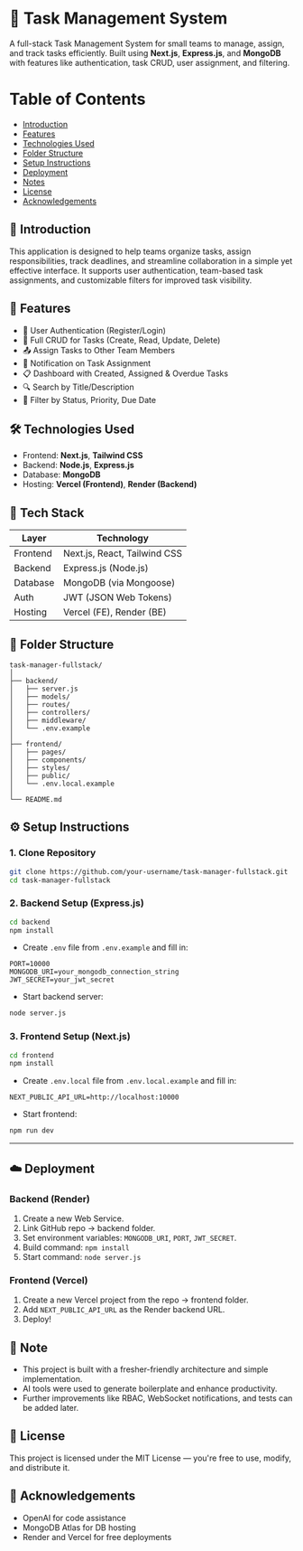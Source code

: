 
# 📝 Task Management System

A full-stack Task Management System for small teams to manage, assign, and track tasks efficiently. Built using **Next.js**, **Express.js**, and **MongoDB** with features like authentication, task CRUD, user assignment, and filtering.


# Table of Contents
- [Introduction](#introduction)
- [Features](#features)
- [Technologies Used](#technologies-used)
- [Folder Structure](#folder-structure)
- [Setup Instructions](#setup-instructions)
- [Deployment](#deployment)
- [Notes](#notes)
- [License](#license)
- [Acknowledgements](aAcknowledgements)

## 📌 Introduction

This application is designed to help teams organize tasks, assign responsibilities, track deadlines, and streamline collaboration in a simple yet effective interface. It supports user authentication, team-based task assignments, and customizable filters for improved task visibility.


## 🚀 Features

- 🔐 User Authentication (Register/Login)
- 🧾 Full CRUD for Tasks (Create, Read, Update, Delete)
- 📤 Assign Tasks to Other Team Members
- 🔔 Notification on Task Assignment
- 📋 Dashboard with Created, Assigned & Overdue Tasks
- 🔍 Search by Title/Description
- 🧰 Filter by Status, Priority, Due Date


## 🛠️ Technologies Used

- Frontend: **Next.js**, **Tailwind CSS**
- Backend: **Node.js**, **Express.js**
- Database: **MongoDB**
- Hosting: **Vercel (Frontend)**, **Render (Backend)**


## 🧱 Tech Stack

| Layer      | Technology       |
|------------|------------------|
| Frontend   | Next.js, React, Tailwind CSS |
| Backend    | Express.js (Node.js) |
| Database   | MongoDB (via Mongoose) |
| Auth       | JWT (JSON Web Tokens) |
| Hosting    | Vercel (FE), Render (BE) |


## 📁 Folder Structure

```
task-manager-fullstack/
│
├── backend/
│   ├── server.js
│   ├── models/
│   ├── routes/
│   ├── controllers/
│   ├── middleware/
│   └── .env.example
│
├── frontend/
│   ├── pages/
│   ├── components/
│   ├── styles/
│   ├── public/
│   └── .env.local.example
│
└── README.md
```


## ⚙️ Setup Instructions

### 1. Clone Repository

```bash
git clone https://github.com/your-username/task-manager-fullstack.git
cd task-manager-fullstack
```

### 2. Backend Setup (Express.js)

```bash
cd backend
npm install
```

* Create `.env` file from `.env.example` and fill in:

```env
PORT=10000
MONGODB_URI=your_mongodb_connection_string
JWT_SECRET=your_jwt_secret
```

* Start backend server:

```bash
node server.js
```

### 3. Frontend Setup (Next.js)

```bash
cd frontend
npm install
```

* Create `.env.local` file from `.env.local.example` and fill in:

```env
NEXT_PUBLIC_API_URL=http://localhost:10000
```

* Start frontend:

```bash
npm run dev
```

---

## ☁️ Deployment

### Backend (Render)

1. Create a new Web Service.
2. Link GitHub repo → backend folder.
3. Set environment variables: `MONGODB_URI`, `PORT`, `JWT_SECRET`.
4. Build command: `npm install`
5. Start command: `node server.js`

### Frontend (Vercel)

1. Create a new Vercel project from the repo → frontend folder.
2. Add `NEXT_PUBLIC_API_URL` as the Render backend URL.
3. Deploy!


## 📝 Note

* This project is built with a fresher-friendly architecture and simple implementation.
* AI tools were used to generate boilerplate and enhance productivity.
* Further improvements like RBAC, WebSocket notifications, and tests can be added later.


## 🧾 License

This project is licensed under the MIT License — you're free to use, modify, and distribute it.


## 🙌 Acknowledgements

* OpenAI for code assistance
* MongoDB Atlas for DB hosting
* Render and Vercel for free deployments
